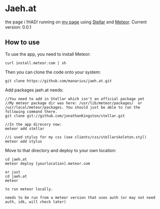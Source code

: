 Jaeh.at
======

the page i !HAD! running on [my page](http://jaeh.at) using [Stellar](https://github.com/jonathankingston/stellar/) and [Meteor](http://meteor.com/).
Current version: 0.0.1


How to use
----------

To use the app, you need to install Meteor:

    curl install.meteor.com | sh

Then you can clone the code onto your system:

    git clone https://github.com/manarius/jaeh.at.git

Add packages jaeh.at needs:

    //You need to add in Stellar which isn't an official package yet
    //My meteor package dir was here: /usr/lib/meteor/packages/  or  /usr/local/meteor/packages. You should just be able to run the following command there.
    git clone git://github.com/jonathanKingston/stellar.git
    
    //In the app direcory now:
    meteor add stellar

    //i used stylus for my css (see clients/css/stellarskeleton.styl)
    meteor add stylus

Move to that directory and deploy to your own location:

    cd jaeh.at
    meteor deploy [yourlocation].meteor.com
    
    or just
    cd jaeh.at
    meteor
    
    to run meteor locally.
    
    needs to be run from a meteor version that uses auth (or may not need auth, idk, will check later)

